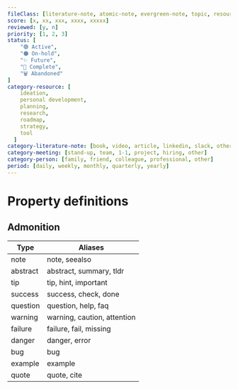 ```yaml
---
fileClass: [literature-note, atomic-note, evergreen-note, topic, resource]
score: [x, xx, xxx, xxxx, xxxxx]
reviewed: [y, n]
priority: [1, 2, 3]
status: [
	"🟢 Active",
	"🟠 On-hold",
	"✨ Future",
	"🎉 Complete",
	"🗑️ Abandoned"
]
category-resource: [
    ideation,
    personal development,
    planning,
    research,
    roadmap,
    strategy,
    tool
  ]
category-literature-note: [book, video, article, linkedin, slack, other]
category-meeting: [stand-up, team, 1-1, project, hiring, other]
category-person: [family, friend, colleague, professional, other]
period: [daily, weekly, monthly, quarterly, yearly]
---
```


# Property definitions
## Admonition
| Type     | Aliases                     |
| -------- | --------------------------- |
| note     | note, seealso               |
| abstract | abstract, summary, tldr     |
| tip      | tip, hint, important        |
| success  | success, check, done        |
| question | question, help, faq         |
| warning  | warning, caution, attention |
| failure  | failure, fail, missing      |
| danger   | danger, error               |
| bug      | bug                         |
| example  | example                     |
| quote    | quote, cite                 |

